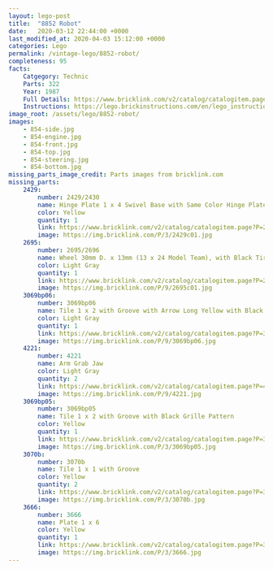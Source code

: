 ```yaml
---
layout: lego-post
title:  "8852 Robot"
date:   2020-03-12 22:44:00 +0000
last_modified_at: 2020-04-03 15:12:00 +0000
categories: Lego
permalink: /vintage-lego/8852-robot/
completeness: 95
facts:
    Catgegory: Technic
    Parts: 322
    Year: 1987
    Full Details: https://www.bricklink.com/v2/catalog/catalogitem.page?S=8852-1#T=S&O={%22iconly%22:0}
    Instructions: https://lego.brickinstructions.com/en/lego_instructions/set/8852/Robot
image_root: /assets/lego/8852-robot/
images:
    - 854-side.jpg
    - 854-engine.jpg
    - 854-front.jpg
    - 854-top.jpg
    - 854-steering.jpg
    - 854-bottom.jpg
missing_parts_image_credit: Parts images from bricklink.com
missing_parts:
    2429:
        number: 2429/2430 
        name: Hinge Plate 1 x 4 Swivel Base with Same Color Hinge Plate 1 x 4 Swivel Top (2429 / 2430)
        color: Yellow
        quantity: 1
        link: https://www.bricklink.com/v2/catalog/catalogitem.page?P=2429c01&idColor=3#T=C&C=3
        image: https://img.bricklink.com/P/3/2429c01.jpg
    2695:
        number: 2695/2696
        name: Wheel 30mm D. x 13mm (13 x 24 Model Team), with Black Tire 13 x 24 Model Team
        color: Light Gray
        quantity: 1
        link: https://www.bricklink.com/v2/catalog/catalogitem.page?P=2695c01&idColor=9
        image: https://img.bricklink.com/P/9/2695c01.jpg
    3069bp06: 
        number: 3069bp06
        name: Tile 1 x 2 with Groove with Arrow Long Yellow with Black Border Pattern
        color: Light Gray
        quantity: 1
        link: https://www.bricklink.com/v2/catalog/catalogitem.page?P=3069bp06&idColor=9
        image: https://img.bricklink.com/P/9/3069bp06.jpg
    4221: 
        number: 4221
        name: Arm Grab Jaw
        color: Light Gray
        quantity: 2
        link: https://www.bricklink.com/v2/catalog/catalogitem.page?P=4221&idColor=9
        image: https://img.bricklink.com/P/9/4221.jpg
    3069bp05: 
        number: 3069bp05
        name: Tile 1 x 2 with Groove with Black Grille Pattern
        color: Yellow
        quantity: 1
        link: https://www.bricklink.com/v2/catalog/catalogitem.page?P=3069bp05&idColor=3
        image: https://img.bricklink.com/P/3/3069bp05.jpg
    3070b:
        number: 3070b
        name: Tile 1 x 1 with Groove
        color: Yellow
        quantity: 2
        link: https://www.bricklink.com/v2/catalog/catalogitem.page?P=3070b&idColor=3
        image: https://img.bricklink.com/P/3/3070b.jpg
    3666:
        number: 3666
        name: Plate 1 x 6
        color: Yellow
        quantity: 1
        link: https://www.bricklink.com/v2/catalog/catalogitem.page?P=3666&idColor=3
        image: https://img.bricklink.com/P/3/3666.jpg
---
```


